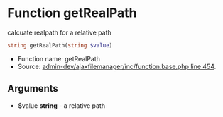 Function getRealPath
===========================

calcuate realpath for a relative path



```php
string getRealPath(string $value)
```

* Function name: getRealPath
* Source: [admin-dev/ajaxfilemanager/inc/function.base.php line 454](https://github.com/PrestaShop/PrestaShop/blob/1.5.4.0/admin-dev/ajaxfilemanager/inc/function.base.php#L454).

Arguments
---------

* $value **string** - a relative path


